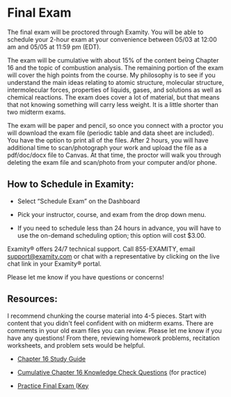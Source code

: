 # Final Exam


The final exam will be proctored through Examity. You will be able to schedule your 2-hour exam at your convenience between 05/03 at 12:00 am and 05/05 at 11:59 pm (EDT).

The exam will be cumulative with about 15% of the content being Chapter 16 and the topic of combustion analysis. The remaining portion of the exam will cover the high points from the course. My philosophy is to see if you understand the main ideas relating to atomic structure, molecular structure, intermolecular forces, properties of liquids, gases, and solutions as well as chemical reactions. The exam does cover a lot of material, but that means that not knowing something will carry less weight. It is a little shorter than two midterm exams.

The exam will be paper and pencil, so once you connect with a proctor you will download the exam file (periodic table and data sheet are included). You have the option to print all of the files. After 2 hours, you will have additional time to scan/photograph your work and upload the file as a pdf/doc/docx file to Canvas. At that time, the proctor will walk you through deleting the exam file and scan/photo from your computer and/or phone.

## How to Schedule in Examity:

* Select “Schedule Exam” on the Dashboard

* Pick your instructor, course, and exam from the drop down menu.

* If you need to schedule less than 24 hours in advance, you will have to use the on-demand scheduling option; this option will cost $3.00.


Examity® offers 24/7 technical support. Call 855-EXAMITY, email support@examity.com or chat with a representative by clicking on the live chat link in your Examity® portal.

Please let me know if you have questions or concerns!


## Resources:
I recommend chunking the course material into 4-5 pieces. Start with content that you didn't feel confident with on midterm exams. There are comments in your old exam files you can review. Please let me know if you have any questions! From there, reviewing homework problems, recitation worksheets, and problem sets would be helpful.

* [Chapter 16 Study Guide](https://media.ed.science.psu.edu/sites/media/ed/files/documents/ch16studyguide.pdf)

* [Cumulative Chapter 16 Knowledge Check Questions](https://psu.instructure.com/courses/1866869/quizzes/3268989) (for practice)

* [Practice Final Exam ](https://media.ed.science.psu.edu/sites/media/ed/files/documents/practice_final_exam_wcf17.pdf) ([Key](https://media.ed.science.psu.edu/sites/media/ed/files/documents/practice_final_exam_wc_f17_key.pdf)



